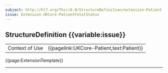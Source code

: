 ```yaml
---
subject: http://hl7.org/fhir/6.0/StructureDefinition/extension-Patient.fetalStatus
issue: Extension-UKCore-PatientFetalStatus
---
```


<div class="NewAddedItem">
<h2> StructureDefinition {{variable:issue}} </h2>


<table id="addToTranspose">
<tr><td>Context of Use</td>
<td>{{pagelink:UKCore-Patient,text:Patient}}</td>
</tr>

</table>


{{page:ExtensionTemplate}}
</div>

---

